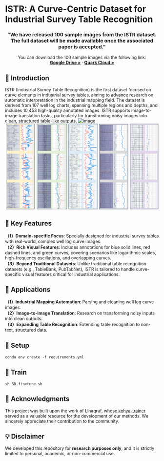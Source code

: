 

# ISTR: A Curve-Centric Dataset for Industrial Survey Table Recognition

  <h3 align="center">"We have released 100 sample images from the ISTR dataset. The full dataset will be made available once the associated paper is accepted."</h3>
  <p align="center">
    You can download the 100 sample images via the following link: 
    <br />
    <a href="https://drive.google.com/file/d/1bNlVWC4eNKKJgBJkVNXVbKiNqMxwkNlc/view?usp=drive_link"><strong> Google Drive »</strong></a>
    ·
    <a href="https://pan.quark.cn/s/e42f4cb0eaf5"><strong>Quark Cloud »</strong></a>
    <br />
  </p>

## 📖 Introduction
ISTR (Industrial Survey Table Recognition) is the first dataset focused on curve elements in industrial survey tables, aiming to advance research on automatic interpretation in the industrial mapping field. The dataset is derived from 107 well log charts, spanning multiple regions and depths, and includes 10,453 high-quality annotated images. ISTR supports image-to-image translation tasks, particularly for transforming noisy images into clean, structured table-like outputs.
![image](https://github.com/ISTR-dataset/ISTR/blob/main/image/all.png)
![image](https://github.com/ISTR-dataset/ISTR/blob/main/image/detail.png)

## 🔑 Key Features
**（1）Domain-specific Focus**: Specially designed for industrial survey tables with real-world, complex well log curve images.  
**（2）Rich Visual Features**: Includes annotations for blue solid lines, red dashed lines, and green curves, covering scenarios like logarithmic scales, high-frequency oscillations, and overlapping curves.  
**（3）Beyond Traditional Datasets**: Unlike traditional table recognition datasets (e.g., TableBank, PubTabNet), ISTR is tailored to handle curve-specific visual features critical for industrial applications.  

## 🎯 Applications
**（1）Industrial Mapping Automation**: Parsing and cleaning well log curve images.  
**（2）Image-to-Image Translation**: Research on transforming noisy inputs into clean outputs.  
**（3）Expanding Table Recognition**: Extending table recognition to non-text, structured data.  

## 🔧 Setup
```
conda env create -f requirements.yml
```

## 💫 Train
```
sh SD_finetune.sh
```

## 🌟 Acknowledgments
This project was built upon the work of Linaqruf, whose [kohya-trainer](https://github.com/Linaqruf/kohya-trainer) served as a valuable resource for the development of our methods. We sincerely appreciate their contribution to the community.

## 💡 Disclaimer
We developed this repository for **research purposes only**, and it is strictly limited to personal, academic, or non-commercial use.



